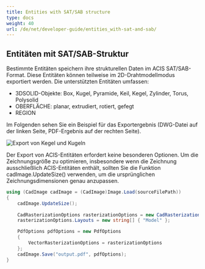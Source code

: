 ```yaml
---
title: Entities with SAT/SAB structure
type: docs
weight: 40
url: /de/net/developer-guide/entities_with-sat-and-sab/
---
```


## **Entitäten mit SAT/SAB-Struktur**

Bestimmte Entitäten speichern ihre strukturellen Daten im ACIS SAT/SAB-Format. Diese Entitäten können teilweise im 2D-Drahtmodellmodus exportiert werden. Die unterstützten Entitäten umfassen:

*	3DSOLID-Objekte: Box, Kugel, Pyramide, Keil, Kegel, Zylinder, Torus, Polysolid
*	OBERFLÄCHE: planar, extrudiert, rotiert, gefegt
*	REGION

Im Folgenden sehen Sie ein Beispiel für das Exportergebnis (DWG-Datei auf der linken Seite, PDF-Ergebnis auf der rechten Seite).

![Export von Kegel und Kugeln](/cad/_assets/guide/coneAndSpheres.png)

Der Export von ACIS-Entitäten erfordert keine besonderen Optionen. Um die Zeichnungsgröße zu optimieren, insbesondere wenn die Zeichnung ausschließlich ACIS-Entitäten enthält, sollten Sie die Funktion cadImage.UpdateSize() verwenden, um die ursprünglichen Zeichnungsdimensionen genau anzupassen.

```csharp
using (CadImage cadImage = (CadImage)Image.Load(sourceFilePath))
{
	cadImage.UpdateSize();
	
	CadRasterizationOptions rasterizationOptions = new CadRasterizationOptions();
	rasterizationOptions.Layouts = new string[] { "Model" };

	PdfOptions pdfOptions = new PdfOptions
	{
		VectorRasterizationOptions = rasterizationOptions
	};
	cadImage.Save("output.pdf", pdfOptions);
}
```
